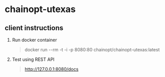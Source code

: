 # chainopt-utexas

## client instructions

1. Run docker container
    > docker run --rm -t -i -p 8080:80 chainopt/chainopt-utexas:latest
2. Test using REST API
    > http://127.0.0.1:8080/docs